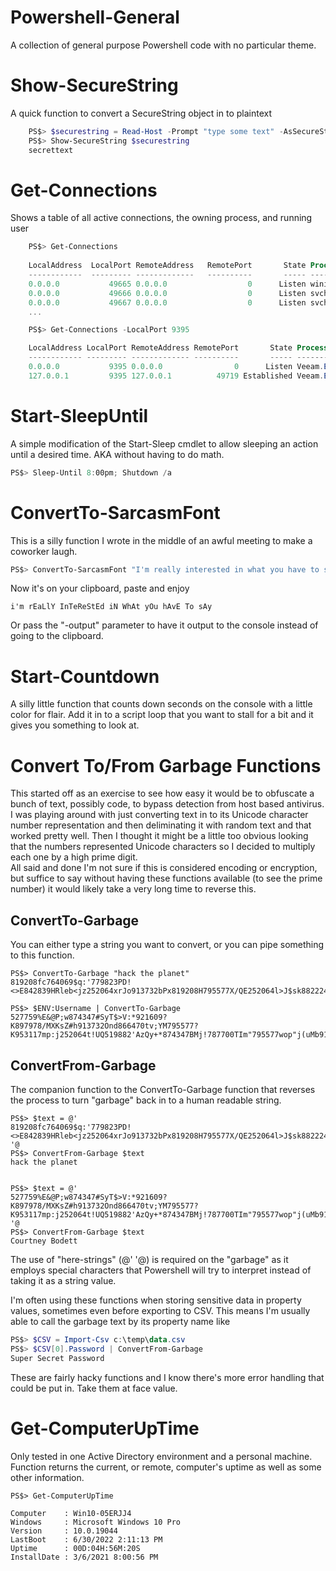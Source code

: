 # Powershell-General
A collection of general purpose Powershell code with no particular theme.

# Show-SecureString
A quick function to convert a SecureString object in to plaintext
```Powershell
    PS$> $securestring = Read-Host -Prompt "type some text" -AsSecureString
    PS$> Show-SecureString $securestring
    secrettext
```
# Get-Connections
Shows a table of all active connections, the owning process, and running user
```Powershell
    PS$> Get-Connections
    
    LocalAddress  LocalPort RemoteAddress   RemotePort       State Process                        User
    ------------  --------- -------------   ----------       ----- -------                        ----
    0.0.0.0           49665 0.0.0.0                  0      Listen wininit
    0.0.0.0           49666 0.0.0.0                  0      Listen svchost                        NT AUTHORITY\SYSTEM
    0.0.0.0           49667 0.0.0.0                  0      Listen svchost                        NT AUTHORITY\LOCAL
    ...

    PS$> Get-Connections -LocalPort 9395

    LocalAddress LocalPort RemoteAddress RemotePort       State Process                User
    ------------ --------- ------------- ----------       ----- -------                ----
    0.0.0.0           9395 0.0.0.0                0      Listen Veeam.EndPoint.Service NT AUTHORITY\SYSTEM
    127.0.0.1         9395 127.0.0.1          49719 Established Veeam.EndPoint.Service NT AUTHORITY\SYSTEM
```
# Start-SleepUntil
A simple modification of the Start-Sleep cmdlet to allow sleeping an action until a desired time. AKA without having to do math.

```Powershell
PS$> Sleep-Until 8:00pm; Shutdown /a
```

# ConvertTo-SarcasmFont
This is a silly function I wrote in the middle of an awful meeting to make a coworker laugh.

```Powershell
PS$> ConvertTo-SarcasmFont "I'm really interested in what you have to say"
```
Now it's on your clipboard, paste and enjoy
```
i'm rEaLlY InTeReStEd iN WhAt yOu hAvE To sAy
```
Or pass the "-output" parameter to have it output to the console instead of going to the clipboard.

# Start-Countdown
A silly little function that counts down seconds on the console with a little color for flair. Add it in to a script loop that you want to stall for a bit and it gives you something to look at.

# Convert To/From Garbage Functions
This started off as an exercise to see how easy it would be to obfuscate a bunch of text, possibly code, to bypass detection from host based antivirus.  I was playing around with just converting text in to its Unicode character number representation and then deliminating it with random text and that worked pretty well. Then I thought it might be a little too obvious looking that the numbers represented Unicode characters so I decided to multiply each one by a high prime digit.  
All said and done I'm not sure if this is considered encoding or encryption, but suffice to say without having these functions available (to see the prime number) it would likely take a very long time to reverse this.

## ConvertTo-Garbage
You can either type a string you want to convert, or you can pipe something to this function.
```
PS$> ConvertTo-Garbage "hack the planet"
819208fc764069$q:'779823PD!<>E842839HRleb<jz252064xrJo913732bPx819208H795577X/QE252064l>J$sk882224=;"GNL850716RHGKb;tmN764069HRleb<jz866470G/LTY+X795577fc913732i$jI)!

PS$> $ENV:Username | ConvertTo-Garbage
527759%E&@P;w874347#SyT$>V:*921609?K897978/MXKsZ#h913732Ond866470tv;YM795577?K953117mp:j252064t!UQ519882'AzQy+*874347BMj!787700TIm"795577wop"j(uMb913732lzfIY=913732'AzQy+*
```
## ConvertFrom-Garbage
The companion function to the ConvertTo-Garbage function that reverses the process to turn "garbage" back in to a human readable string.

```
PS$> $text = @'
819208fc764069$q:'779823PD!<>E842839HRleb<jz252064xrJo913732bPx819208H795577X/QE252064l>J$sk882224=;"GNL850716RHGKb;tmN764069HRleb<jz866470G/LTY+X795577fc913732i$jI)!
'@
PS$> ConvertFrom-Garbage $text
hack the planet


PS$> $text = @'
527759%E&@P;w874347#SyT$>V:*921609?K897978/MXKsZ#h913732Ond866470tv;YM795577?K953117mp:j252064t!UQ519882'AzQy+*874347BMj!787700TIm"795577wop"j(uMb913732lzfIY=913732'AzQy+*
'@
PS$> ConvertFrom-Garbage $text
Courtney Bodett
```
The use of "here-strings" (@'  '@) is required on the "garbage" as it employs special characters that Powershell will try to interpret instead of taking it as a string value.

I'm often using these functions when storing sensitive data in property values, sometimes even before exporting to CSV. This means I'm usually able to call the garbage text by its property name like
```Powershell
PS$> $CSV = Import-Csv c:\temp\data.csv
PS$> $CSV[0].Password | ConvertFrom-Garbage
Super Secret Password
```
These are fairly hacky functions and I know there's more error handling that could be put in.  Take them at face value.  
  
# Get-ComputerUpTime  
Only tested in one Active Directory environment and a personal machine.  Function returns the current, or remote, computer's uptime as well as some other information.  
  
```  
PS$> Get-ComputerUpTime  
  
Computer    : Win10-05ERJJ4
Windows     : Microsoft Windows 10 Pro
Version     : 10.0.19044
LastBoot    : 6/30/2022 2:11:13 PM
Uptime      : 00D:04H:56M:20S
InstallDate : 3/6/2021 8:00:56 PM  
```  
